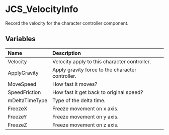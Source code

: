 # JCS_VelocityInfo

Record the velocity for the character controller component.

## Variables

| Name           | Description                                      |
|:---------------|:-------------------------------------------------|
| Velocity       | Velocity apply to this character controller.     |
| ApplyGravity   | Apply gravity force to the character controller. |
| MoveSpeed      | How fast it moves?                               |
| SpeedFriction  | How fast it get back to original speed?          |
| mDeltaTimeType | Type of the delta time.                          |
| FreezeX        | Freeze movement on x axis.                       |
| FreezeY        | Freeze movement on y axis.                       |
| FreezeZ        | Freeze movement on z axis.                       |

